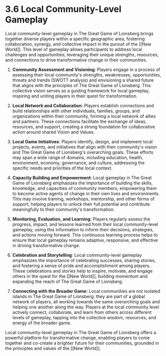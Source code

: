 # 3.6 Local Community-Level Gameplay

Local community-level gameplay in The Great Game of Lionsberg brings together diverse players within a specific geographic area, fostering collaboration, synergy, and collective impact in the pursuit of the [[New World]]. This level of gameplay allows participants to address local challenges and opportunities, leveraging their unique strengths, resources, and connections to drive transformative change in their communities.

1.  **Community Assessment and Visioning**: Players engage in a process of assessing their local community's strengths, weaknesses, opportunities, threats and trends (SWOTT analysis) and envisioning a shared future that aligns with the principles of The Great Game of Lionsberg. This collective vision serves as a guiding framework for local gameplay, inspiring and uniting players in their quest for transformation.
    
2.  **Local Network and Collaboration**: Players establish connections and build relationships with other individuals, families, groups, and organizations within their community, forming a local network of allies and partners. These connections facilitate the exchange of ideas, resources, and support, creating a strong foundation for collaborative action around shared Vision and Values.
    
3.  **Local Game Initiatives**: Players identify, design, and implement local projects, events, and initiatives that align with their community's vision and The Great Game of Lionsberg's overarching goals. These efforts may span a wide range of domains, including education, health, environment, economy, governance, and culture, addressing the specific needs and priorities of the local context.
    
4.  **Capacity Building and Empowerment**: Local gameplay in The Great Game of Lionsberg emphasizes the importance of building the skills, knowledge, and capacities of community members, empowering them to become active agents of change in their own lives and environments. This may involve training, workshops, mentorship, and other forms of support, helping players to unlock their full potential and contribute meaningfully to their community's transformation.
    
5.  **Monitoring, Evaluation, and Learning**: Players regularly assess the progress, impact, and lessons learned from their local community-level gameplay, using this information to inform their decisions, strategies, and actions moving forward. This continuous learning process helps to ensure that local gameplay remains adaptive, responsive, and effective in driving transformative change.
    
6.  **Celebration and Storytelling**: Local community-level gameplay emphasizes the importance of celebrating successes, sharing stories, and fostering a sense of pride and accomplishment among players. These celebrations and stories help to inspire, motivate, and engage others in the quest for the [[New World]], building momentum and expanding the reach of The Great Game of Lionsberg.
    
7.  **Connecting with the Broader Game**: Local communities are not isolated islands in The Great Game of Lionsberg; they are part of a global network of players, all working towards the same overarching goals and helping one another along the way. Players at the local community level actively connect, collaborate, and learn from others across different levels of gameplay, tapping into the collective wisdom, resources, and energy of the broader game.
    

Local community-level gameplay in The Great Game of Lionsberg offers a powerful platform for transformative change, enabling players to come together and co-create a brighter future for their communities, grounded in the principles and values of the [[New World]].